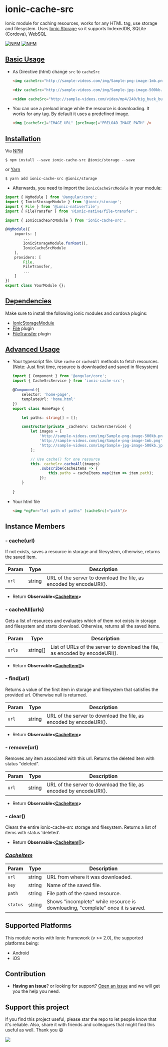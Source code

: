 # ionic-cache-src

Ionic module for caching resources, works for any HTML tag, use storage and filesystem. Uses [Ionic Storage](https://ionicframework.com/docs/storage/) so it supports IndexedDB, SQLite (Cordova), WebSQL

[![NPM](https://nodei.co/npm/ionic-cache-src.png?stars&downloads)](https://nodei.co/npm/ionic-cache-src/)
[![NPM](https://nodei.co/npm-dl/ionic-cache-src.png?months=3&height=1)](https://nodei.co/npm/ionic-cache-src/)

## [Basic Usage](#basic-usage)

- As Directive (html) change `src` to `cacheSrc`

  ```html
  <img cacheSrc="http://sample-videos.com/img/Sample-png-image-1mb.png"/>
  ```

  ```html
  <div cacheSrc="http://sample-videos.com/img/Sample-jpg-image-500kb.jpg"></div>
  ```

  ```html
  <video cacheSrc="http://sample-videos.com/video/mp4/240/big_buck_bunny_240p_1mb.mp4"></video>
  ```
  
- You can use a preload image while the resource is downloading. It works for any tag. By default it uses a predefined image.

  ```html
  <img [cacheSrc]="IMAGE_URL" [preImage]="PRELOAD_IMAGE_PATH" />
  ```
  
## [Installation](#installation)

Via [NPM](https://www.npmjs.com/package/ionic-cache-src)
```shell
$ npm install --save ionic-cache-src @ionic/storage --save
```

or [Yarn](https://yarnpkg.com/en/package/ionic-cache-src)
```shell
$ yarn add ionic-cache-src @ionic/storage
```

- Afterwards, you need to import the `IonicCacheSrcModule` in your module:

```ts
import { NgModule } from '@angular/core';
import { IonicStorageModule } from '@ionic/storage';
import { File } from '@ionic-native/file';
import { FileTransfer } from '@ionic-native/file-transfer';

import { IonicCacheSrcModule } from 'ionic-cache-src';

@NgModule({
    imports: [
        ...
        IonicStorageModule.forRoot(),
        IonicCacheSrcModule
    ],
    providers: [
        File,
        FileTransfer,
        ...
    ]
})
export class YourModule {};
```

## [Dependencies](#dependencies)
Make sure to install the following ionic modules and cordova plugins:

- [IonicStorageModule](https://ionicframework.com/docs/storage/)
- [File](https://ionicframework.com/docs/native/file/) plugin
- [FileTransfer](https://ionicframework.com/docs/native/file-transfer/) plugin

## [Advanced Usage](#advanced-usage)

- Your typescript file. Use `cache` or `cacheAll` methods to fetch resources. (Note: Just first time, resource is downloaded and saved in filesystem)
    
    ```ts
    import { Component } from '@angular/core';
    import { CacheSrcService } from 'ionic-cache-src';

    @Component({
        selector: 'home-page',
        templateUrl: 'home.html'
    })
    export class HomePage {
    
        let paths: string[] = [];

        constructor(private _cacheSrv: CacheSrcService) {
            let images = [
                'http://sample-videos.com/img/Sample-png-image-500kb.png'
                'http://sample-videos.com/img/Sample-png-image-1mb.png'
                'http://sample-videos.com/img/Sample-jpg-image-500kb.jpg'
            ];

            // Use cache() for one resource
            this._cacheSrv.cacheAll(images)
                .subscribe(cacheItems => {
                    this.paths = cacheItems.map(item => item.path);
                });
        }
        
    }
    ```

- Your html file

    ```html
    <img *ngFor="let path of paths" [cacheSrc]="path"/>
    ```

## Instance Members

### - cache(url)
If not exists, saves a resource in storage and filesystem, otherwise, returns the saved item.

Param | Type | Description
--- | --- | ---
`url` | string | URL of the server to download the file, as encoded by encodeURI().

- Return **Observable<[CacheItem](#cacheitem)>**

### - cacheAll(urls)
Gets a list of resources and evaluates which of them not exists in storage and filesystem and starts download. Otherwise, returns all the saved items.

Param | Type | Description
--- | --- | ---
`urls` | string[] | List of URLs of the server to download the file, as encoded by encodeURI().

- Return **Observable<[CacheItem](#cacheitem)[]>**

### - find(url)
Returns a value of the first item in storage and filesystem that satisfies the provided url. Otherwise null is returned.

Param | Type | Description
--- | --- | ---
`url` | string | URL of the server to download the file, as encoded by encodeURI().

- Return **Observable<[CacheItem](#cacheitem)>**

### - remove(url)
Removes any item associated with this url. Returns the deleted item with status "deleted".

Param | Type | Description
--- | --- | ---
`url` | string | URL of the server to download the file, as encoded by encodeURI().

- Return **Observable<[CacheItem](#cacheitem)>**

### - clear()
Clears the entire ionic-cache-src storage and filesystem. Returns a list of items with status 'deleted'.
- Return **Observable<[CacheItem](#cacheitem)[]>**

### [_CacheItem_](#cacheitem)

Param | Type | Description
--- | --- | ---
`url` | string | URL from where it was downloaded.
`key` | string | Name of the saved file.
`path` | string | File path of the saved resource.
`status` | string | Shows "incomplete" while resource is downloading, "complete" once it is saved.

## Supported Platforms
This module works with Ionic Framework (v >= 2.0), the supported platforms being:
- Android
- iOS

<!-- 
Edit config.xml file:
Add <access origin="*"/>
For Android add:
  <access origin="cdvfile://*"/>
  <allow-intent href="cdvfile://*"/>
  <preference name="AndroidPersistentFileLocation" value="Compatibility" />
For iOS add <preference name="iosPersistentFileLocation" value="Library"/>
-->

## Contribution
- **Having an issue**? or looking for support? [Open an issue](https://github.com/borisgastelu/ionic-cache-src/issues/new) and we will get you the help you need.
<!--- Got a **new feature or a bug fix**? Fork the repo, make your changes, and submit a pull request.-->

## Support this project
If you find this project useful, please star the repo to let people know that it's reliable. Also, share it with friends and colleagues that might find this useful as well. Thank you :smile:


[![](https://www.paypalobjects.com/en_US/i/btn/btn_donateCC_LG.gif)](https://www.paypal.me/borisgastelu)